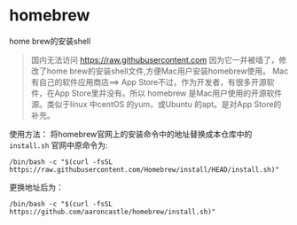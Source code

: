 # homebrew
home brew的安装shell
> 国内无法访问 https://raw.githubusercontent.com 因为它一并被墙了，修改了home brew的安装shell文件,方便Mac用户安装homebrew使用。
> Mac有自己的软件应用商店==> App Store不过，作为开发者，有很多开源软件，在App Store里并没有。所以 homebrew 是Mac用户使用的开源软件源。类似于linux 中centOS 的yum，或Ubuntu 的apt。是对App Store的补充。


使用方法：
  将homebrew官网上的安装命令中的地址替换成本仓库中的`install.sh`
  官网中原命令为:
  ```shell
  /bin/bash -c "$(curl -fsSL https://raw.githubusercontent.com/Homebrew/install/HEAD/install.sh)"
  ```
  更换地址后为：
  ```shell
  /bin/bash -c "$(curl -fsSL https://github.com/aaroncastle/homebrew/install.sh)"
  ```
  
